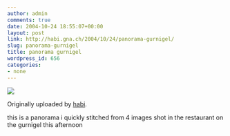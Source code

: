 ```yaml
---
author: admin
comments: true
date: 2004-10-24 18:55:07+00:00
layout: post
link: http://habi.gna.ch/2004/10/24/panorama-gurnigel/
slug: panorama-gurnigel
title: panorama gurnigel
wordpress_id: 656
categories:
- none
---
```



 [![](http://www.flickr.com/photos/1031263_a5e1bab024_m.jpg)](http://www.flickr.com/photos/habi/1031263/)
   

  Originally uploaded by [habi](http://www.flickr.com/people/habi/).
 



this is a panorama i quickly stitched from 4 images shot in the restaurant on the gurnigel this afternoon
  

